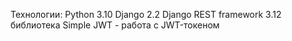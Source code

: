 Технологии:
Python 3.10
Django 2.2
Django REST framework 3.12
библиотека Simple JWT - работа с JWT-токеном
